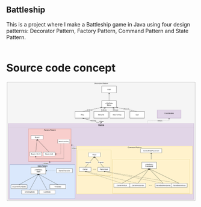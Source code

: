 ## Battleship
This is a project where I make a Battleship game in Java using four design patterns: Decorator Pattern, Factory Pattern, Command Pattern and State Pattern.
<br />
<br />
# Source code concept 
![Screenshot](BattelshipGameCodeMap.png)
